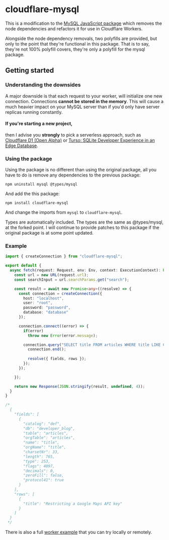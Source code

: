 # cloudflare-mysql
This is a modification to the [MySQL JavaScript package](https://github.com/mysqljs/mysql) which removes the node dependencies and refactors it for use in Cloudflare Workers.

Alongside the node dependency removals, two polyfills are provided, but only to the point that they're functional in this package. That is to say, they're not 100% polyfill covers, they're only a polyfill for the mysql package.

## Getting started
### Understanding the downsides
A major downside is that each request to your worker, will initialize one new connection. Connections **cannot be stored in the memory**. This will cause a much heavier impact on your MySQL server than if you'd only have server replicas running constantly.

#### If you're starting a new project,
then I advise you **strongly** to pick a serverless approach, such as [Cloudflare D1 (Open Alpha)](https://developers.cloudflare.com/d1/) or [Turso: SQLite Developer Experience in an Edge Database](https://turso.tech/).

### Using the package
Using the package is no different than using the original package, all you have to do is remove any dependencies to the previous package:
```
npm uninstall mysql @types/mysql
```

And add the this package:
```
npm install cloudflare-mysql
```

And change the imports from `mysql` to `cloudflare-mysql`.

Types are automatically included. The types are the same as @types/mysql, at the forked point. I will continue to provide patches to this package if the original package is at some point updated.

### Example
```ts
import { createConnection } from "cloudflare-mysql";

export default {
  async fetch(request: Request, env: Env, context: ExecutionContext): Promise<Response> {
    const url = new URL(request.url);
    const searchInput = url.searchParams.get("search");

    const result = await new Promise<any>((resolve) => {
      const connection = createConnection({
        host: "localhost",
        user: "root",
        password: "password",
        database: "database"
      });

      connection.connect((error) => {
        if(error)
          throw new Error(error.message);

        connection.query("SELECT title FROM articles WHERE title LIKE CONCAT('%', ?, '%')", [ searchInput ], (error, rows, fields) => {
          connection.end();
          
          resolve({ fields, rows });
        });
      });

    });

    return new Response(JSON.stringify(result, undefined, 4));
  }
}

/*
  {
    "fields": [
      {
        "catalog": "def",
        "db": "developer_blog",
        "table": "articles",
        "orgTable": "articles",
        "name": "title",
        "orgName": "title",
        "charsetNr": 33,
        "length": 765,
        "type": 253,
        "flags": 4097,
        "decimals": 0,
        "zeroFill": false,
        "protocol41": true
      }
    ],
    "rows": [
      {
        "title": "Restricting a Google Maps API key"
      }
    ]
  }
 */
```

There is also a full [worker example](https://github.com/nora-soderlund/cloudflare-mysql/tree/main/example) that you can try locally or remotely.
